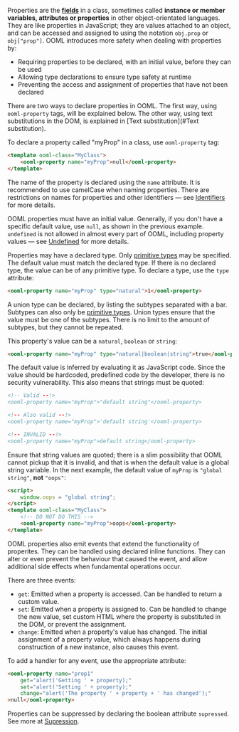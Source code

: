 Properties are the **[fields](https://en.wikipedia.org/wiki/Field_(computer_science))** in a class, sometimes called **instance or member variables, attributes or properties** in other object-orientated languages. They are like properties in JavaScript; they are values attached to an object, and can be accessed and assigned to using the notation `obj.prop` or `obj["prop"]`. OOML introduces more safety when dealing with properties by:

- Requiring properties to be declared, with an initial value, before they can be used
- Allowing type declarations to ensure type safety at runtime
- Preventing the access and assignment of properties that have not been declared

There are two ways to declare properties in OOML. The first way, using `ooml-property` tags, will be explained below. The other way, using text substitutions in the DOM, is explained in [Text substitution](#Text substitution).

To declare a property called "myProp" in a class, use `ooml-property` tag:

```html
<template ooml-class="MyClass">
    <ooml-property name="myProp">null</ooml-property>
</template>
```

The name of the property is declared using the `name` attribute. It is recommended to use camelCase when naming properties. There are restrictions on names for properties and other identifiers — see [Identifiers](#Identifiers) for more details.

OOML properties must have an initial value. Generally, if you don't have a specific default value, use `null`, as shown in the previous example. `undefined` is not allowed in almost every part of OOML, including property values — see [Undefined](#Undefined) for more details.

Properties may have a declared type. Only [primitive types](#Primitives) may be specified. The default value must match the declared type. If there is no declared type, the value can be of any primitive type. To declare a type, use the `type` attribute:

```html
<ooml-property name="myProp" type="natural">1</ooml-property>
```

A union type can be declared, by listing the subtypes separated with a bar. Subtypes can also only be [primitive types](#Primitives). Union types ensure that the value must be one of the subtypes. There is no limit to the amount of subtypes, but they cannot be repeated.

This property's value can be a `natural`, `boolean` or `string`:

```html
<ooml-property name="myProp" type="natural|boolean|string">true</ooml-property>
```

The default value is inferred by evaluating it as JavaScript code. Since the value should be hardcoded, predefined code by the developer, there is no security vulnerability. This also means that strings must be quoted:

```html
<!-- Valid --!>
<ooml-property name="myProp">"default string"</ooml-property>

<!-- Also valid --!>
<ooml-property name="myProp">'default string'</ooml-property>

<!-- INVALID --!>
<ooml-property name="myProp">default string</ooml-property>
```

Ensure that string values are quoted; there is a slim possibility that OOML cannot pickup that it is invalid, and that is when the default value is a global string variable. In the next example, the default value of `myProp` is `"global string"`, **not** `"oops"`:

```html
<script>
    window.oops = "global string";
</script>
<template ooml-class="MyClass">
    <!-- DO NOT DO THIS -->
    <ooml-property name="myProp">oops</ooml-property>
</template>
```

OOML properties also emit events that extend the functionality of properites. They can be handled using declared inline functions. They can alter or even prevent the behaviour that caused the event, and allow additional side effects when fundamental operations occur.

There are three events:

- `get`: Emitted when a property is accessed. Can be handled to return a custom value.
- `set`: Emitted when a property is assigned to. Can be handled to change the new value, set custom HTML where the property is substituted in the DOM, or prevent the assignment.
- `change`: Emitted when a property's value has changed. The initial assignment of a property value, which always happens during construction of a new instance, also causes this event.

To add a handler for any event, use the appropriate attribute:

```html
<ooml-property name="prop1"
    get="alert('Getting ' + property);"
    set="alert('Setting ' + property);"
    change="alert('The property ' + property + ' has changed');"
>null</ooml-property>
```

Properties can be suppressed by declaring the boolean attribute `supressed`. See more at [Supression](#Supression).
